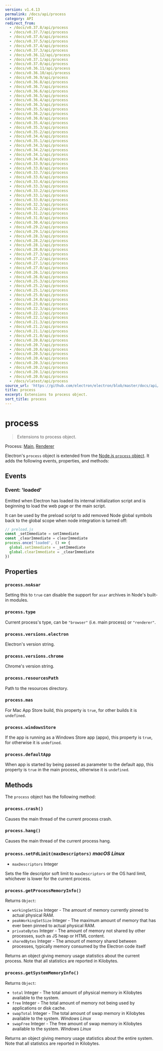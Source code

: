```yaml
---
version: v1.4.13
permalink: /docs/api/process
category: API
redirect_from:
  - /docs/v0.37.8/api/process
  - /docs/v0.37.7/api/process
  - /docs/v0.37.6/api/process
  - /docs/v0.37.5/api/process
  - /docs/v0.37.4/api/process
  - /docs/v0.37.3/api/process
  - /docs/v0.36.12/api/process
  - /docs/v0.37.1/api/process
  - /docs/v0.37.0/api/process
  - /docs/v0.36.11/api/process
  - /docs/v0.36.10/api/process
  - /docs/v0.36.9/api/process
  - /docs/v0.36.8/api/process
  - /docs/v0.36.7/api/process
  - /docs/v0.36.6/api/process
  - /docs/v0.36.5/api/process
  - /docs/v0.36.4/api/process
  - /docs/v0.36.3/api/process
  - /docs/v0.35.5/api/process
  - /docs/v0.36.2/api/process
  - /docs/v0.36.0/api/process
  - /docs/v0.35.4/api/process
  - /docs/v0.35.3/api/process
  - /docs/v0.35.2/api/process
  - /docs/v0.34.4/api/process
  - /docs/v0.35.1/api/process
  - /docs/v0.34.3/api/process
  - /docs/v0.34.2/api/process
  - /docs/v0.34.1/api/process
  - /docs/v0.34.0/api/process
  - /docs/v0.33.9/api/process
  - /docs/v0.33.8/api/process
  - /docs/v0.33.7/api/process
  - /docs/v0.33.6/api/process
  - /docs/v0.33.4/api/process
  - /docs/v0.33.3/api/process
  - /docs/v0.33.2/api/process
  - /docs/v0.33.1/api/process
  - /docs/v0.33.0/api/process
  - /docs/v0.32.3/api/process
  - /docs/v0.32.2/api/process
  - /docs/v0.31.2/api/process
  - /docs/v0.31.0/api/process
  - /docs/v0.30.4/api/process
  - /docs/v0.29.2/api/process
  - /docs/v0.29.1/api/process
  - /docs/v0.28.3/api/process
  - /docs/v0.28.2/api/process
  - /docs/v0.28.1/api/process
  - /docs/v0.28.0/api/process
  - /docs/v0.27.3/api/process
  - /docs/v0.27.2/api/process
  - /docs/v0.27.1/api/process
  - /docs/v0.27.0/api/process
  - /docs/v0.26.1/api/process
  - /docs/v0.26.0/api/process
  - /docs/v0.25.3/api/process
  - /docs/v0.25.2/api/process
  - /docs/v0.25.1/api/process
  - /docs/v0.25.0/api/process
  - /docs/v0.24.0/api/process
  - /docs/v0.23.0/api/process
  - /docs/v0.22.3/api/process
  - /docs/v0.22.2/api/process
  - /docs/v0.22.1/api/process
  - /docs/v0.21.3/api/process
  - /docs/v0.21.2/api/process
  - /docs/v0.21.1/api/process
  - /docs/v0.21.0/api/process
  - /docs/v0.20.8/api/process
  - /docs/v0.20.7/api/process
  - /docs/v0.20.6/api/process
  - /docs/v0.20.5/api/process
  - /docs/v0.20.4/api/process
  - /docs/v0.20.3/api/process
  - /docs/v0.20.2/api/process
  - /docs/v0.20.1/api/process
  - /docs/v0.20.0/api/process
  - /docs/vlatest/api/process
source_url: 'https://github.com/electron/electron/blob/master/docs/api/process.md'
title: process
excerpt: Extensions to process object.
sort_title: process
---
```

# process

> Extensions to process object.

Process: [Main]({{site.baseurl}}/docs/tutorial/quick-start#main-process), [Renderer]({{site.baseurl}}/docs/tutorial/quick-start#renderer-process)

Electron's `process` object is extended from the [Node.js `process` object](https://nodejs.org/api/process.html). It adds the following events, properties, and methods:

## Events

### Event: 'loaded'

Emitted when Electron has loaded its internal initialization script and is beginning to load the web page or the main script.

It can be used by the preload script to add removed Node global symbols back to the global scope when node integration is turned off:

```javascript
// preload.js
const _setImmediate = setImmediate
const _clearImmediate = clearImmediate
process.once('loaded', () => {
  global.setImmediate = _setImmediate
  global.clearImmediate = _clearImmediate
})
```

## Properties

### `process.noAsar`

Setting this to `true` can disable the support for `asar` archives in Node's built-in modules.

### `process.type`

Current process's type, can be `"browser"` (i.e. main process) or `"renderer"`.

### `process.versions.electron`

Electron's version string.

### `process.versions.chrome`

Chrome's version string.

### `process.resourcesPath`

Path to the resources directory.

### `process.mas`

For Mac App Store build, this property is `true`, for other builds it is `undefined`.

### `process.windowsStore`

If the app is running as a Windows Store app (appx), this property is `true`, for otherwise it is `undefined`.

### `process.defaultApp`

When app is started by being passed as parameter to the default app, this property is `true` in the main process, otherwise it is `undefined`.

## Methods

The `process` object has the following method:

### `process.crash()`

Causes the main thread of the current process crash.

### `process.hang()`

Causes the main thread of the current process hang.

### `process.setFdLimit(maxDescriptors)` _macOS_ _Linux_

*   `maxDescriptors` Integer

Sets the file descriptor soft limit to `maxDescriptors` or the OS hard limit, whichever is lower for the current process.

### `process.getProcessMemoryInfo()`

Returns `Object`:

*   `workingSetSize` Integer - The amount of memory currently pinned to actual physical RAM.
*   `peakWorkingSetSize` Integer - The maximum amount of memory that has ever been pinned to actual physical RAM.
*   `privateBytes` Integer - The amount of memory not shared by other processes, such as JS heap or HTML content.
*   `sharedBytes` Integer - The amount of memory shared between processes, typically memory consumed by the Electron code itself

Returns an object giving memory usage statistics about the current process. Note that all statistics are reported in Kilobytes.

### `process.getSystemMemoryInfo()`

Returns `Object`:

*   `total` Integer - The total amount of physical memory in Kilobytes available to the system.
*   `free` Integer - The total amount of memory not being used by applications or disk cache.
*   `swapTotal` Integer - The total amount of swap memory in Kilobytes available to the system. _Windows_ _Linux_
*   `swapFree` Integer - The free amount of swap memory in Kilobytes available to the system. _Windows_ _Linux_

Returns an object giving memory usage statistics about the entire system. Note that all statistics are reported in Kilobytes.
